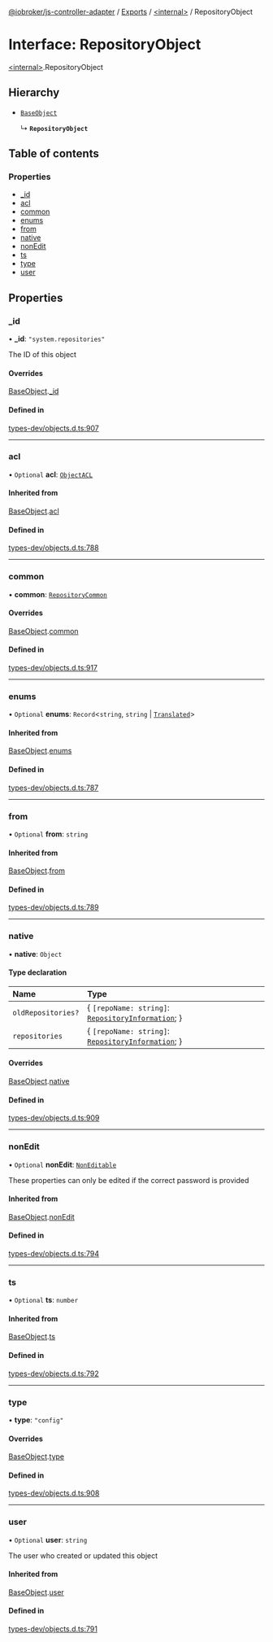 [@iobroker/js-controller-adapter](../README.md) / [Exports](../modules.md) / [\<internal\>](../modules/internal_.md) / RepositoryObject

# Interface: RepositoryObject

[\<internal\>](../modules/internal_.md).RepositoryObject

## Hierarchy

- [`BaseObject`](internal_.BaseObject.md)

  ↳ **`RepositoryObject`**

## Table of contents

### Properties

- [\_id](internal_.RepositoryObject.md#_id)
- [acl](internal_.RepositoryObject.md#acl)
- [common](internal_.RepositoryObject.md#common)
- [enums](internal_.RepositoryObject.md#enums)
- [from](internal_.RepositoryObject.md#from)
- [native](internal_.RepositoryObject.md#native)
- [nonEdit](internal_.RepositoryObject.md#nonedit)
- [ts](internal_.RepositoryObject.md#ts)
- [type](internal_.RepositoryObject.md#type)
- [user](internal_.RepositoryObject.md#user)

## Properties

### \_id

• **\_id**: ``"system.repositories"``

The ID of this object

#### Overrides

[BaseObject](internal_.BaseObject.md).[_id](internal_.BaseObject.md#_id)

#### Defined in

[types-dev/objects.d.ts:907](https://github.com/ioBroker/ioBroker.js-controller/blob/c6e3443f/packages/types-dev/objects.d.ts#L907)

___

### acl

• `Optional` **acl**: [`ObjectACL`](internal_.ObjectACL.md)

#### Inherited from

[BaseObject](internal_.BaseObject.md).[acl](internal_.BaseObject.md#acl)

#### Defined in

[types-dev/objects.d.ts:788](https://github.com/ioBroker/ioBroker.js-controller/blob/c6e3443f/packages/types-dev/objects.d.ts#L788)

___

### common

• **common**: [`RepositoryCommon`](internal_.RepositoryCommon.md)

#### Overrides

[BaseObject](internal_.BaseObject.md).[common](internal_.BaseObject.md#common)

#### Defined in

[types-dev/objects.d.ts:917](https://github.com/ioBroker/ioBroker.js-controller/blob/c6e3443f/packages/types-dev/objects.d.ts#L917)

___

### enums

• `Optional` **enums**: `Record`\<`string`, `string` \| [`Translated`](../modules/internal_.md#translated)\>

#### Inherited from

[BaseObject](internal_.BaseObject.md).[enums](internal_.BaseObject.md#enums)

#### Defined in

[types-dev/objects.d.ts:787](https://github.com/ioBroker/ioBroker.js-controller/blob/c6e3443f/packages/types-dev/objects.d.ts#L787)

___

### from

• `Optional` **from**: `string`

#### Inherited from

[BaseObject](internal_.BaseObject.md).[from](internal_.BaseObject.md#from)

#### Defined in

[types-dev/objects.d.ts:789](https://github.com/ioBroker/ioBroker.js-controller/blob/c6e3443f/packages/types-dev/objects.d.ts#L789)

___

### native

• **native**: `Object`

#### Type declaration

| Name | Type |
| :------ | :------ |
| `oldRepositories?` | \{ `[repoName: string]`: [`RepositoryInformation`](internal_.RepositoryInformation.md);  } |
| `repositories` | \{ `[repoName: string]`: [`RepositoryInformation`](internal_.RepositoryInformation.md);  } |

#### Overrides

[BaseObject](internal_.BaseObject.md).[native](internal_.BaseObject.md#native)

#### Defined in

[types-dev/objects.d.ts:909](https://github.com/ioBroker/ioBroker.js-controller/blob/c6e3443f/packages/types-dev/objects.d.ts#L909)

___

### nonEdit

• `Optional` **nonEdit**: [`NonEditable`](internal_.NonEditable.md)

These properties can only be edited if the correct password is provided

#### Inherited from

[BaseObject](internal_.BaseObject.md).[nonEdit](internal_.BaseObject.md#nonedit)

#### Defined in

[types-dev/objects.d.ts:794](https://github.com/ioBroker/ioBroker.js-controller/blob/c6e3443f/packages/types-dev/objects.d.ts#L794)

___

### ts

• `Optional` **ts**: `number`

#### Inherited from

[BaseObject](internal_.BaseObject.md).[ts](internal_.BaseObject.md#ts)

#### Defined in

[types-dev/objects.d.ts:792](https://github.com/ioBroker/ioBroker.js-controller/blob/c6e3443f/packages/types-dev/objects.d.ts#L792)

___

### type

• **type**: ``"config"``

#### Overrides

[BaseObject](internal_.BaseObject.md).[type](internal_.BaseObject.md#type)

#### Defined in

[types-dev/objects.d.ts:908](https://github.com/ioBroker/ioBroker.js-controller/blob/c6e3443f/packages/types-dev/objects.d.ts#L908)

___

### user

• `Optional` **user**: `string`

The user who created or updated this object

#### Inherited from

[BaseObject](internal_.BaseObject.md).[user](internal_.BaseObject.md#user)

#### Defined in

[types-dev/objects.d.ts:791](https://github.com/ioBroker/ioBroker.js-controller/blob/c6e3443f/packages/types-dev/objects.d.ts#L791)
